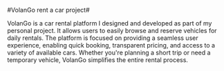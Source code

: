 #VolanGo rent a car project#

VolanGo is a car rental platform I designed and developed as part of my personal project. It allows users to easily browse and reserve vehicles for daily rentals. 
The platform is focused on providing a seamless user experience, 
enabling quick booking, transparent pricing, and access to a variety of available cars.
Whether you're planning a short trip or need a temporary vehicle, VolanGo simplifies the entire rental process.
